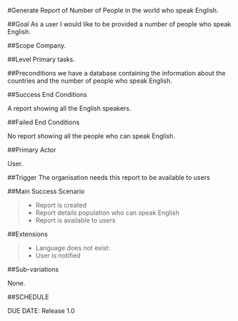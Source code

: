 #Generate Report of Number of People in the world who speak English.

##Goal
As a user I would like to be provided a number of people who speak English.

##Scope
Company.

##Level
Primary tasks.

##Preconditions
we have a database containing the information about the countries and the number of people who speak English.


##Success End Conditions

A report showing all the English speakers.

##Failed End Conditions

No report showing all the people who can speak English.

##Primary Actor

User.

##Trigger
The organisation needs this report to be available to users

##Main Success Scenario

>- Report is created
>- Report details population who can speak English
>- Report is available to users

##Extensions

>- Language does not exist:
>- User is notified

##Sub-variations

None.

##SCHEDULE

DUE DATE: Release 1.0